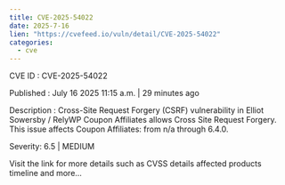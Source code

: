 ```yaml
--- 
title: CVE-2025-54022
date: 2025-7-16
lien: "https://cvefeed.io/vuln/detail/CVE-2025-54022"
categories:
  - cve
---
```


CVE ID : CVE-2025-54022

Published :  July 16
2025
11:15 a.m. | 29 minutes ago

Description : Cross-Site Request Forgery (CSRF) vulnerability in Elliot Sowersby / RelyWP Coupon Affiliates allows Cross Site Request Forgery. This issue affects Coupon Affiliates: from n/a through 6.4.0.

Severity: 6.5 | MEDIUM

Visit the link for more details
such as CVSS details
affected products
timeline
and more...
